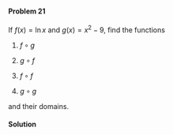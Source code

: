 <div class="alert alert-warning" role="alert">
<h4 class="alert-heading">Problem 21</h4>

If $f(x) = \ln x$ and $g(x) = x^2 - 9$, find the functions

1. $f \circ g$

2. $g \circ f$

3. $f \circ f$

4. $g \circ g$

and their domains.

</div>

<div class="alert alert-success" role="alert">
<h4 class="alert-heading">Solution</h4>



</div>


